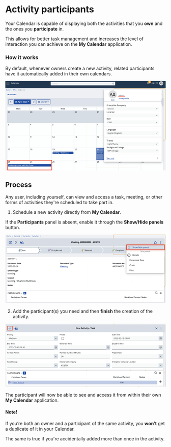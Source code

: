 # Activity participants

Your Calendar is capable of displaying both the activities that you **own** and the ones you **participate** in.

This allows for better task management and increases the level of interaction you can achieve on the **My Calendar** application.

### How it works

By default, whenever owners create a new activity, related participants have it automatically added in their own calendars.

![Pictures](pictures/activity_participant.png)

## Process

Any user, including yourself, can view and access a task, meeting, or other forms of activities they're scheduled to take part in.

1. Schedule a new activity directly from **My Calendar**.

If the **Participants** panel is absent, enable it through the **Show/Hide panels** button.

![Pictures](pictures/partic_creat.png)

2. Add the participant(s) you need and then **finish** the creation of the activity.

![Pictures](pictures/participant_added.png)

The participant will now be able to see and access it from within their own **My Calendar** application.

#### Note!

If you’re both an owner and a participant of the same activity, you **won’t** get a duplicate of it in your Calendar. 

The same is true if you're accidentally added more than once in the activity. 
